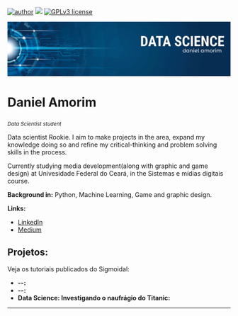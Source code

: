 [![author](https://img.shields.io/badge/author-amorabot-red.svg)](https://www.linkedin.com/in/daniel-bessa-081a08206/) [![](https://img.shields.io/badge/python-3.7+-blue.svg)](https://www.python.org/downloads/release/python-365/) [![GPLv3 license](https://img.shields.io/badge/License-GPLv3-blue.svg)](http://perso.crans.org/besson/LICENSE.html) 

<p align="center">
  <img src="banner.png" >
</p>

# Daniel Amorim
<sub>*Data Scientist student*</sub>

Data scientist Rookie. I aim to make projects in the area, expand my knowledge doing so and refine my critical-thinking and problem solving skills in the process.

Currently studying media development(along with graphic and game design) at Univesidade Federal do Ceará, in the Sistemas e mídias digitais course.

**Background in:** Python, Machine Learning, Game and graphic design.

**Links:**
* [LinkedIn](https://www.linkedin.com/in/daniel-bessa-081a08206/)
* [Medium](https://www.medium.com)


## Projetos:
Veja os tutoriais publicados do Sigmoidal:

* **--:** 
* **--:** 
* **Data Science: Investigando o naufrágio do Titanic:** 

---




